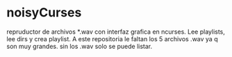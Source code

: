 # noisyCurses
repruductor de archivos  *.wav con interfaz grafica en ncurses. Lee playlists, lee dirs y crea playlist.
A este repositoria le faltan los 5 archivos .wav ya q son muy grandes. sin los .wav solo se puede listar.
